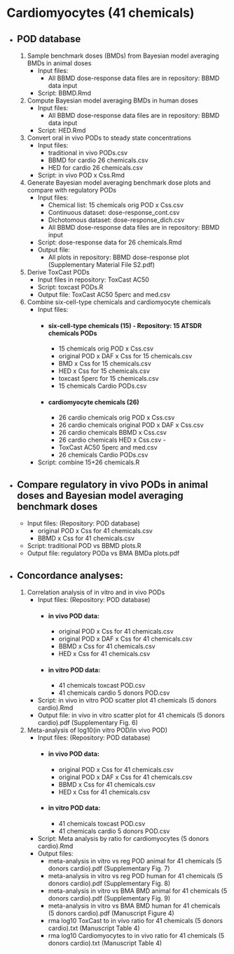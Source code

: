 # Cardiomyocytes (41 chemicals)

  - ## POD database
    1) Sample benchmark doses (BMDs) from Bayesian model averaging BMDs in animal doses
       - Input files:
         - All BBMD dose-response data files are in repository: BBMD data input
       - Script: BBMD.Rmd
    2) Compute Bayesian model averaging BMDs in human doses
       - Input files:
         - All BBMD dose-response data files are in repository: BBMD data input
       - Script: HED.Rmd
    3) Convert oral in vivo PODs to steady state concentrations
       - Input files:
         - traditional in vivo PODs.csv
         - BBMD for cardio 26 chemicals.csv
         - HED for cardio 26 chemicals.csv
       - Script: in vivo POD x Css.Rmd
    4) Generate Bayesian model averaging benchmark dose plots and compare with regulatory PODs
       - Input files:
         - Chemical list: 15 chemicals orig POD x Css.csv
         - Continuous dataset: dose-response_cont.csv
         - Dichotomous dataset: dose-response_dich.csv
         - All BBMD dose-response data files are in repository: BBMD input
       - Script: dose-response data for 26 chemicals.Rmd
       - Output file:
         - All plots in repository: BBMD dose-response plot (Supplementary Material File S2.pdf)
    5) Derive ToxCast PODs
       - Input files in repository: ToxCast AC50
       - Script: toxcast PODs.R
       - Output file: ToxCast AC50 5perc and med.csv
    7) Combine six-cell-type chemicals and cardiomyocyte chemicals
       - Input files:
         - #### six-cell-type chemicals (15) - Repository: 15 ATSDR chemicals PODs
           - 15 chemicals orig POD x Css.csv
           - original POD x DAF x Css for 15 chemicals.csv
           - BMD x Css for 15 chemicals.csv
           - HED x Css for 15 chemicals.csv
           - toxcast 5perc for 15 chemicals.csv
           - 15 chemicals Cardio PODs.csv
         - #### cardiomyocyte chemicals (26)
           - 26 cardio chemicals orig POD x Css.csv
           - 26 cardio chemicals original POD x DAF x Css.csv
           - 26 cardio chemicals BBMD x Css.csv
           - 26 cardio chemicals HED x Css.csv           - 
           - ToxCast AC50 5perc and med.csv
           - 26 chemicals Cardio PODs.csv         
       - Script: combine 15+26 chemicals.R
  - ## Compare regulatory in vivo PODs in animal doses and Bayesian model averaging benchmark doses
    - Input files: (Repository: POD database)
      - original POD x Css for 41 chemicals.csv
      - BBMD x Css for 41 chemicals.csv
    - Script: traditional POD vs BBMD plots.R
    - Output file: regulatory PODa vs BMA BMDa plots.pdf
  - ## Concordance analyses:
    1) Correlation analysis of in vitro and in vivo PODs
        - Input files: (Repository: POD database)
          - #### in vivo POD data:
            - original POD x Css for 41 chemicals.csv
            - original POD x DAF x Css for 41 chemicals.csv
            - BBMD x Css for 41 chemicals.csv
            - HED x Css for 41 chemicals.csv
          - #### in vitro POD data:
            - 41 chemicals toxcast POD.csv
            - 41 chemicals cardio 5 donors POD.csv
        - Script: in vivo in vitro POD scatter plot 41 chemicals (5 donors cardio).Rmd
        - Output file: in vivo in vitro scatter plot for 41 chemicals (5 donors cardio).pdf (Supplementary Fig. 6)
    2) Meta-analysis of log10(in vitro POD/in vivo POD)
        - Input files: (Repository: POD database)
          - #### in vivo POD data:
            - original POD x Css for 41 chemicals.csv
            - original POD x DAF x Css for 41 chemicals.csv
            - BBMD x Css for 41 chemicals.csv
            - HED x Css for 41 chemicals.csv
          - #### in vitro POD data:
            - 41 chemicals toxcast POD.csv
            - 41 chemicals cardio 5 donors POD.csv
        - Script: Meta analysis by ratio for cardiomyocytes (5 donors cardio).Rmd
        - Output files:
          - meta-analysis in vitro vs reg POD animal for 41 chemicals (5 donors cardio).pdf (Supplementary Fig. 7)
          - meta-analysis in vitro vs reg POD human for 41 chemicals (5 donors cardio).pdf (Supplementary Fig. 8)
          - meta-analysis in vitro vs BMA BMD animal for 41 chemicals (5 donors cardio).pdf (Supplementary Fig. 9)
          - meta-analysis in vitro vs BMA BMD human for 41 chemicals (5 donors cardio).pdf (Manuscript Figure 4)
          - rma log10 ToxCast to in vivo ratio for 41 chemicals (5 donors cardio).txt (Manuscript Table 4)
          - rma log10 Cardiomyocytes to in vivo ratio for 41 chemicals (5 donors cardio).txt (Manuscript Table 4)
